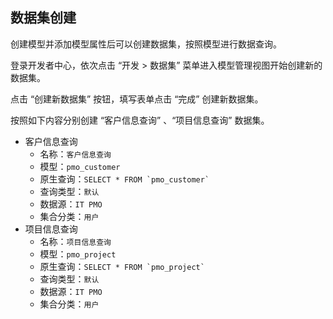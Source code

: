 ##   数据集创建

创建模型并添加模型属性后可以创建数据集，按照模型进行数据查询。

登录开发者中心，依次点击 “开发 > 数据集” 菜单进入模型管理视图开始创建新的数据集。

点击 “创建新数据集” 按钮，填写表单点击 “完成” 创建新数据集。

按照如下内容分别创建 “客户信息查询” 、“项目信息查询” 数据集。

- 客户信息查询
    + 名称：```客户信息查询```
    + 模型：```pmo_customer```
    + 原生查询：```SELECT * FROM `pmo_customer` ```
    + 查询类型：```默认```
    + 数据源：```IT PMO```
    + 集合分类：```用户```
- 项目信息查询
    + 名称：```项目信息查询```
    + 模型：```pmo_project```
    + 原生查询：```SELECT * FROM `pmo_project` ```
    + 查询类型：```默认```
    + 数据源：```IT PMO```
    + 集合分类：```用户```